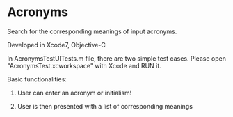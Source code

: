 # Acronyms
Search for the corresponding meanings of input acronyms.

Developed in Xcode7, Objective-C

In AcronymsTestUITests.m file, there are two simple test cases. Please open "AcronymsTest.xcworkspace" with Xcode and RUN it.

Basic functionalities:

1. User can enter an acronym or initialism!

2. User is then presented with a list of corresponding meanings

